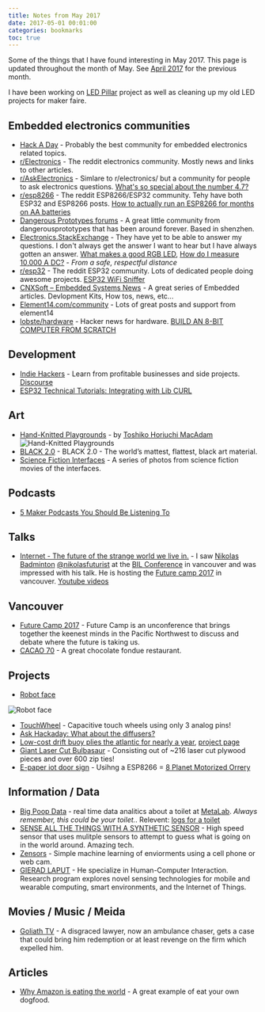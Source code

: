 ```yaml
---
title: Notes from May 2017
date: 2017-05-01 00:01:00
categories: bookmarks
toc: true
---
```


Some of the things that I have found interesting in May 2017. This page is updated throughout the month of May. See [April 2017](/notes-from-april_2017) for the previous month.

I have been working on [LED Pillar](/projects/2017-led-pillar) project as well as cleaning up my old LED projects for maker faire. 

## Embedded electronics communities

- [Hack A Day](http://hackaday.com/) - Probably the best community for embedded electronics related topics. 
- [r/Electronics](https://www.reddit.com/r/electronics/) - The reddit electronics community. Mostly news and links to other articles.
- [r/AskElectronics](https://www.reddit.com/r/AskElectronics/) - Simlare to r/electronics/ but a community for people to ask electronics questions. [What's so special about the number 4.7?](https://www.reddit.com/r/AskElectronics/comments/355vu9/whats_so_special_about_the_number_47/)
- [r/esp8266](https://www.reddit.com/r/esp8266/) - The reddit ESP8266/ESP32 community. Tehy have both ESP32 and ESP8266 posts. [How to actually run an ESP8266 for months on AA batteries](https://www.reddit.com/r/esp8266/comments/4gmkfl/how_to_actually_run_an_esp8266_for_months_on_aa/)
- [Dangerous Prototypes forums](http://dangerousprototypes.com/forum/) - A great little community from dangerousprototypes that has been around forever. Based in shenzhen. 
- [Electronics.StackExchange](https://electronics.stackexchange.com/) - They have yet to be able to answer my questions. I don't always get the answer I want to hear but I have always gotten an answer. [What makes a good RGB LED](https://electronics.stackexchange.com/questions/11790/what-makes-a-good-rgb-led), [How do I measure 10,000 A DC?](https://electronics.stackexchange.com/questions/301719/how-do-i-measure-10-000-a-dc) - *From a safe, respectful distance*
- [r/esp32](https://www.reddit.com/r/esp32/) - The reddit ESP32 community. Lots of dedicated people doing awesome projects. [ESP32 WiFi Sniffer](https://www.reddit.com/r/esp32/comments/5ps5oo/esp32_wifi_sniffer/)
- [CNXSoft – Embedded Systems News](http://www.cnx-software.com/) - A great series of Embedded articles. Devlopment Kits, How tos, news, etc... 
- [Element14.com/community](https://www.element14.com/community/welcome) - Lots of great posts and support from element14
- [lobste/hardware](https://lobste.rs/t/hardware) - Hacker news for hardware. [BUILD AN 8-BIT COMPUTER FROM SCRATCH](https://eater.net/8bit/) 

## Development 

- [Indie Hackers](https://www.indiehackers.com/businesses) - Learn from profitable businesses and side projects. [Discourse](https://www.indiehackers.com/businesses/discourse)
- [ESP32 Technical Tutorials: Integrating with Lib CURL](https://www.youtube.com/watch?v=tp4OC_kGMgU)

## Art 

- [Hand-Knitted Playgrounds](http://www.archdaily.com/297941/meet-the-artist-behind-those-amazing-hand-knitted-playgrounds) - by [Toshiko Horiuchi MacAdam](https://netplayworks.com/) 
![Hand-Knitted Playgrounds](/public/uploads/MK090730_1036.jpg "Hand-Knitted Playgrounds") 
- [BLACK 2.0](https://culturehustle.com/products/black-v1-0-beta-the-world-s-mattest-flattest-blackest-art-material) - BLACK 2.0 - The world’s mattest, flattest, black art material.
- [Science Fiction Interfaces](http://sciencefictioninterfaces.tumblr.com/) - A series of photos from science fiction movies of the interfaces. 

## Podcasts 

- [5 Maker Podcasts You Should Be Listening To](http://makezine.com/2016/04/25/5-maker-podcasts-you-should-be-listening-to/)

## Talks 

- [Internet - The future of the strange world we live in.](https://twitter.com/NikolasFuturist/status/858679580051128322) - I saw [Nikolas Badminton](http://nikolasbadminton.com/) [@nikolasfuturist](https://twitter.com/nikolasfuturist) at the [BIL Conference](https://bilconference.com/event/bil-vancouver-2017/) in vancouver and was impressed with his talk. He is hosting the [Future camp 2017](https://www.eventbrite.com/e/future-camp-2017-tickets-33567645732) in vancouver.   [Youtube videos](https://www.youtube.com/user/designculturemind/videos?flow=grid&view=0&sort=p)

## Vancouver 

- [Future Camp 2017](https://www.eventbrite.com/e/future-camp-2017-tickets-33567645732) - Future Camp is an unconference that brings together the keenest minds in the Pacific Northwest to discuss and debate where the future is taking us.
- [CACAO 70](https://www.google.com/maps/place/CACAO+70/@49.2889272,-123.1417109,17z/data=!4m5!3m4!1s0x0:0x7b6030ff164b7042!8m2!3d49.2889272!4d-123.1395222?hl=en) - A great chocolate fondue restaurant.

## Projects 

 - [Robot face](http://mocymo.org/tagged/works)
 
![Robot face](/public/uploads/tumblr_inline_obm2lxCEZw1r7hyc1_500.jpg "Robot face") 

- [TouchWheel](https://github.com/simap/TouchWheel) - Capacitive touch wheels using only 3 analog pins!
- [Ask Hackaday: What about the diffusers?](https://hackaday.com/2017/04/25/ask-hackaday-what-about-the-diffusers/) 
- [Low-cost drift buoy plies the atlantic for nearly a year](https://hackaday.com/2017/04/28/low-cost-drift-buoy-plies-the-atlantic-for-nearly-a-year/), [project page](http://mdbuoyproject.wixsite.com/)
- [Giant Laser Cut Bulbasaur](http://www.instructables.com/id/Giant-Laser-Cut-Bulbasaur/) - Consisting out of ~216 laser cut plywood pieces and over 600 zip ties!
- [E-paper iot door sign](https://www.tindie.com/products/electronictrik/high-tech-e-paper-iot-door-sign) - Usihng a ESP8266 
= [8 Planet Motorized Orrery](http://www.instructables.com/id/8-Planet-Motorized-Orrery-3D-Printed/)

## Information / Data 

- [Big Poop Data](https://bigpoopdata.com/) - real time data analitics about a toilet at [MetaLab](https://metalab.at/). *Always remember, this could be your toilet.*. Relevent: [logs for a toilet](https://hackaday.com/2017/04/29/logs-for-a-toilet/)
- [SENSE ALL THE THINGS WITH A SYNTHETIC SENSOR](https://hackaday.com/2017/05/19/sense-all-the-things-with-a-synthetic-sensor/#comment-3601604) - High speed sensor that uses mulitple sensors to attempt to guess what is going on in the world around. Amazing tech.
- [Zensors](http://www.gierad.com/projects/zensors/) - Simple machine learning of enviorments using a cell phone or web cam.
- [GIERAD LAPUT](http://www.gierad.com/) - He specialize in Human-Computer Interaction. Research program explores novel sensing technologies for mobile and wearable computing, smart environments, and the Internet of Things. 

## Movies / Music / Meida 

- [Goliath TV](http://www.imdb.com/title/tt4687880/) - A disgraced lawyer, now an ambulance chaser, gets a case that could bring him redemption or at least revenge on the firm which expelled him.

## Articles 

- [Why Amazon is eating the world](https://techcrunch.com/2017/05/14/why-amazon-is-eating-the-world/) - A great example of eat your own dogfood. 
